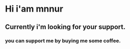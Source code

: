 # Hi i'am mnnur
## Currently i'm looking for your support.
### you can support me by buying me some coffee.

<!---
mnnur/mnnur is a ✨ special ✨ repository because its `README.md` (this file) appears on your GitHub profile.
You can click the Preview link to take a look at your changes.
--->
